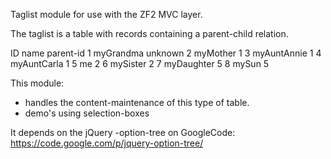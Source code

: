 Taglist module for use with the ZF2 MVC layer.

The taglist is a table with records containing a parent-child relation.

ID   name        parent-id
 1   myGrandma   unknown
 2   myMother    1
 3   myAuntAnnie 1
 4   myAuntCarla 1
 5   me          2
 6   mySister    2
 7   myDaughter  5
 8   mySun       5

This module:
- handles the content-maintenance of this type of table. 
- demo's using selection-boxes


It depends on the jQuery
-option-tree on GoogleCode: https://code.google.com/p/jquery-option-tree/